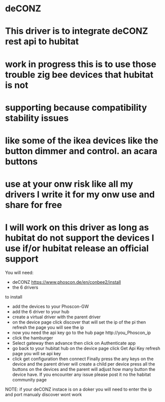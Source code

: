 # deCONZ
# This driver is to integrate deCONZ rest api  to hubitat 
# work in progress this is to use those trouble zig bee devices that hubitat is not 
# supporting because compatibility stability issues 
# like some of the ikea devices like the button dimmer and control. an acara buttons
# use at your onw risk like all my drivers I write it for my onw use and share for free
# I will work on this driver as long as hubitat do not support the devices I use if/or hubitat release an official support

You will need:
- deCONZ https://www.phoscon.de/en/conbee2/install
- the 6 drivers

to install
- add the devices to your Phoscon-GW 
- add the 6 driver to your hub
- create a virtual driver with the parent driver
- on the device page click discover that will set the ip of the pi then refresh the page you will see the ip
- now you need the api key go to the hub page http://you_Phoscon_ip
- click the hamburger 
- Select gateway then advance then click on Authenticate app
- go back to your hubitat hub on the device page click Get Api Key refresh page you will se api key 
- click get configuration then connect 
Finally press the any keys on the device and the parent driver will create a child per device press all the buttons on the devices 
and the parent will adjust how many button the device have. If you encounter any issue please post it no the habitat community page


NOTE: if your deCONZ instace is on a doker you will need to enter the ip and port manualy discover wont work
